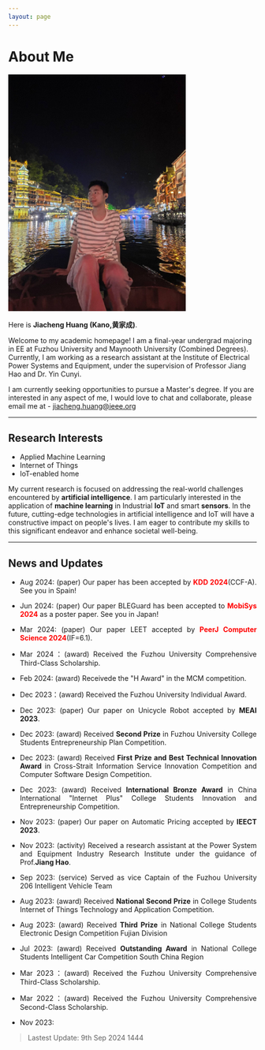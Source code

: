 ```yaml
---
layout: page
---
```


# About Me

<img src="/images/jiachenghuang.jpg" class="floatpic" width="360" height="480">

Here is **Jiacheng Huang (Kano,黄家成)**.

Welcome to my academic homepage! I am a final-year undergrad majoring in EE at Fuzhou University and Maynooth University (Combined Degrees). Currently, I am working as a research assistant at the Institute of Electrical Power Systems and Equipment, under the supervision of Professor Jiang Hao and Dr. Yin Cunyi.

I am currently seeking opportunities to pursue a Master's degree. If you are interested in any aspect of me, I would love to chat and collaborate, please email me at - jiacheng.huang@ieee.org

---

## Research Interests

- Applied Machine Learning
- Internet of Things
- IoT-enabled home

My current research is focused on addressing the real-world challenges encountered by **artificial intelligence**. I am particularly interested in the application of **machine learning** in Industrial **IoT** and smart **sensors**. In the future, cutting-edge technologies in artificial intelligence and IoT will have a constructive impact on people's lives. I am eager to contribute my skills to this significant endeavor and enhance societal well-being.

---

## News and Updates

<div style="text-align: justify;">

- Aug 2024: (paper) Our paper has been accepted by **<font color='red'>KDD 2024</font>**(CCF-A). See you in Spain! 
- Jun 2024: (paper) Our paper BLEGuard has been accepted to **<font color='red'>MobiSys 2024</font>** as a poster paper. See you in Japan! 
- Mar 2024: (paper) Our paper LEET accepted by **<font color='red'>PeerJ Computer Science 2024</font>**(IF=6.1). 
- Mar 2024：(award) Received the Fuzhou University Comprehensive Third-Class Scholarship. 
- Feb 2024: (award) Receivede the "H Award" in the MCM competition.
- Dec 2023：(award) Received the Fuzhou University Individual Award.
- Dec 2023: (paper) Our paper on Unicycle Robot accepted by **MEAI 2023**.
- Dec 2023: (award) Received **Second Prize** in Fuzhou University College Students Entrepreneurship Plan Competition.
- Dec 2023: (award) Received **First Prize and Best Technical Innovation Award** in Cross-Strait Information Service Innovation Competition and Computer Software Design Competition.
- Dec 2023: (award) Received **International Bronze Award** in China International "Internet Plus" College Students Innovation and Entrepreneurship Competition.
- Nov 2023: (paper) Our paper on Automatic Pricing accepted by **IEECT 2023**.
- Nov 2023: (activity) Received a research assistant at the Power System and Equipment Industry Research Institute under the guidance of Prof.**Jiang Hao**.
- Sep 2023: (service) Served as vice Captain of the Fuzhou University 206 Intelligent Vehicle Team
- Aug 2023: (award) Received **National Second Prize** in College Students Internet of Things Technology and Application Competition.
- Aug 2023: (award) Received **Third Prize** in National College Students Electronic Design Competition Fujian Division 
- Jul 2023: (award) Received **Outstanding Award** in National College Students Intelligent Car Competition South China Region 
- Mar 2023：(award) Received the Fuzhou University Comprehensive Third-Class Scholarship.
- Mar 2022：(award) Received the Fuzhou University Comprehensive Second-Class Scholarship.


- Nov 2023: 

> Lastest Update: 9th Sep 2024 1444
